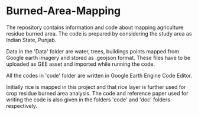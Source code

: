 # Burned-Area-Mapping
The repository contains information and code about mapping agriculture residue burned area. The code is prepared by considering the study area as Indian State, Punjab.

Data in the 'Data' folder are water, trees, buildings points mapped from Google earth imagery and stored as .geojson format. These files have to be uploaded as GEE asset and imported while running the code.

All the codes in 'code' folder are written in Google Earth Engine Code Editor.

Initially rice is mapped in this project and that rice layer is further used for crop residue burned area analysis. The code and reference paper used for writing the code is also given in the folders 'code' and 'doc' folders respectively.
